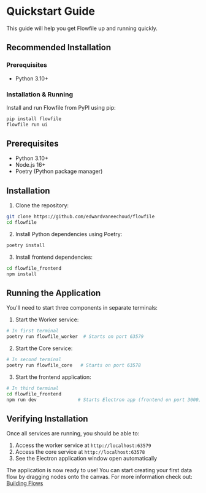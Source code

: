 # Quickstart Guide

This guide will help you get Flowfile up and running quickly.

## Recommended Installation

### Prerequisites

- Python 3.10+

### Installation & Running

Install and run Flowfile from PyPI using pip:

```bash
pip install flowfile
flowfile run ui
```

## Prerequisites

- Python 3.10+
- Node.js 16+
- Poetry (Python package manager)

## Installation

1. Clone the repository:
```bash
git clone https://github.com/edwardvaneechoud/flowfile
cd flowfile
```

2. Install Python dependencies using Poetry:
```bash
poetry install
```

3. Install frontend dependencies:
```bash
cd flowfile_frontend
npm install
```

## Running the Application

You'll need to start three components in separate terminals:

1. Start the Worker service:
```bash
# In first terminal
poetry run flowfile_worker  # Starts on port 63579
```

2. Start the Core service:
```bash
# In second terminal
poetry run flowfile_core   # Starts on port 63578
```

3. Start the frontend application:
```bash
# In third terminal
cd flowfile_frontend
npm run dev               # Starts Electron app (frontend on port 3000)
```

## Verifying Installation

Once all services are running, you should be able to:

1. Access the worker service at `http://localhost:63579`
2. Access the core service at `http://localhost:63578`
3. See the Electron application window open automatically

The application is now ready to use! You can start creating your first data flow by dragging nodes onto the canvas. 
For more information check out: [Building Flows](users/visual-editor/building-flows.md)